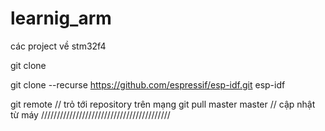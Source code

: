 # learnig_arm
các project về stm32f4

git clone 

git clone --recurse https://github.com/espressif/esp-idf.git esp-idf


git remote <ten> <URL> // trỏ tới repository trên mạng
git pull master master // cập nhật từ máy
/////////////////////////////////////////

